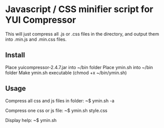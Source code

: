 # Javascript / CSS minifier script for YUI Compressor

This will just compress all .js or .css files in the directory, and output them into .min.js and .min.css files.

## Install

Place yuicompressor-2.4.7.jar into ~/bin folder 
Place ymin.sh into ~/bin folder 
Make ymin.sh executable (chmod +x ~/bin/ymin.sh) 

## Usage

Compress all css and js files in folder: 
~$ ymin.sh -a 

Compress one css or js file: 
~$ ymin.sh style.css 

Display help: 
~$ ymin.sh 

